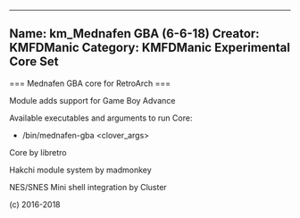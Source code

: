 -----------------------
Name: km_Mednafen GBA (6-6-18)
Creator: KMFDManic
Category: KMFDManic Experimental Core Set
-----------------------
=== Mednafen GBA core for RetroArch ===

Module adds support for Game Boy Advance

Available executables and arguments to run Core:
- /bin/mednafen-gba <rom> <clover_args>

Core by libretro

Hakchi module system by madmonkey

NES/SNES Mini shell integration by Cluster

(c) 2016-2018

